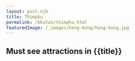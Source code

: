 ```yaml
---
layout: post.njk
title: Thimphu
permalink: /bhutan/thimphu.html
featuredImage: /_images/hong-kong/hong-kong.jpg
---
```

## Must see attractions in {{title}}
